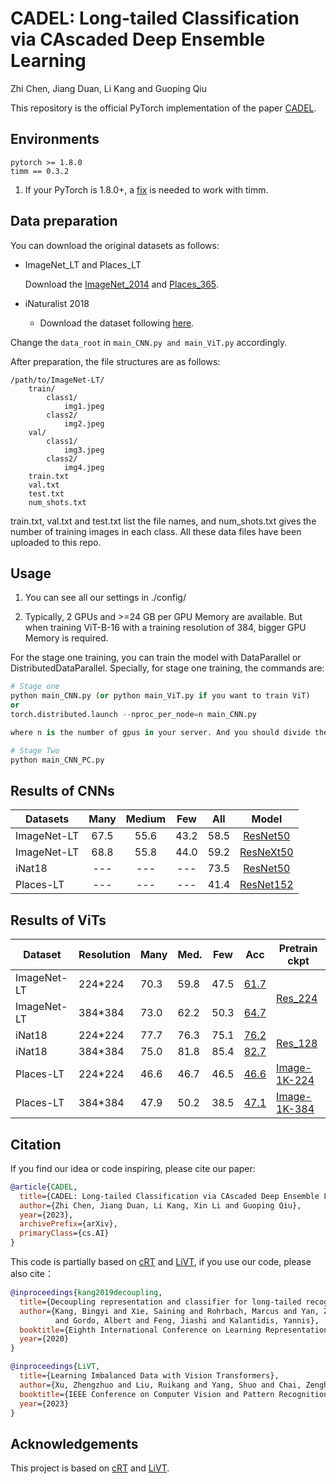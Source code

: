 # CADEL: Long-tailed Classification via CAscaded Deep Ensemble Learning

Zhi Chen, Jiang Duan, Li Kang and Guoping Qiu

This repository is the official PyTorch implementation of the paper [CADEL](https://arxiv.org/abs/).

## Environments

```shell
pytorch >= 1.8.0
timm == 0.3.2
```

1. If your PyTorch is 1.8.0+, a [fix](https://github.com/huggingface/pytorch-image-models/issues/420) is needed to work with timm.

## Data preparation

You can download the original datasets as follows:

- ImageNet_LT and Places_LT
  
  Download the [ImageNet_2014](http://image-net.org/index) and [Places_365](http://places2.csail.mit.edu/download.html).

- iNaturalist 2018
  
  - Download the dataset following [here](https://github.com/visipedia/inat_comp/tree/master/2018).

Change the `data_root` in `main_CNN.py and main_ViT.py` accordingly.

After preparation, the file structures are as follows:

```shell
/path/to/ImageNet-LT/
    train/
        class1/
            img1.jpeg
        class2/
            img2.jpeg
    val/
        class1/
            img3.jpeg
        class2/
            img4.jpeg
    train.txt
    val.txt
    test.txt
    num_shots.txt
```

train.txt, val.txt and test.txt list the file names, and  num_shots.txt gives the number of training images in each class. All these data files have been uploaded to this repo.

## Usage

1. You can see all our settings in ./config/

2. Typically, 2 GPUs and >=24 GB per GPU Memory are available. But when training ViT-B-16 with a training resolution of 384, bigger GPU Memory is required.

For the stage one training, you can train the model with DataParallel or DistributedDataParallel. Specially, for stage one training, the commands are:

```python
# Stage one
python main_CNN.py (or python main_ViT.py if you want to train ViT)
or
torch.distributed.launch --nproc_per_node=n main_CNN.py

where n is the number of gpus in your server. And you should divide the defaulting batch_size in our configs with n.

# Stage Two
python main_CNN_PC.py
```

## Results of CNNs

| Datasets    | Many | Medium | Few  | All  | Model                                                                                             |
| ----------- |:----:|:------:|:----:|:----:|:-------------------------------------------------------------------------------------------------:|
| ImageNet-LT | 67.5 | 55.6   | 43.2 | 58.5 | [ResNet50](https://drive.google.com/drive/folders/1oabSU5re8428jwtMj_iXX6fSc8stdzer?usp=sharing)  |
| ImageNet-LT | 68.8 | 55.8   | 44.0 | 59.2 | [ResNeXt50](https://drive.google.com/drive/folders/1X7EsmjGQpBVeHY1gfC7pfB1F2gJ-lukL?usp=sharing) |
| iNat18      | ---  | ---    | ---  | 73.5 | [ResNet50](https://drive.google.com/drive/folders/1NT4pnGHUQUcz7LR4DsQAzcgMz0TxsXiV?usp=sharing)  |
| Places-LT   | ---  | ---    | ---  | 41.4 | [ResNet152](https://drive.google.com/drive/folders/18osTC-Hx1iFuMV9A2tRSdjVxICMIHCkn?usp=sharing) |

## Results of ViTs

<table class="tg">
<thead>
  <tr>
    <th class="tg-nrix">Dataset</th>
    <th class="tg-nrix">Resolution</th>
    <th class="tg-nrix">Many</th>
    <th class="tg-nrix">Med.</th>
    <th class="tg-nrix">Few</th>
    <th class="tg-nrix">Acc</th>
    <th class="tg-nrix">Pretrain ckpt</th>
  </tr>
</thead>
<tbody> 
  <tr>
    <td class="tg-57iy">ImageNet-LT</td>
    <td class="tg-57iy">224*224</td>
    <td class="tg-57iy">70.3</td>
    <td class="tg-57iy">59.8</td>
    <td class="tg-57iy">47.5</td>
    <td class="tg-57iy"><a href="https://drive.google.com/drive/folders/1sXUf-g4quPMDmBuYyPZeh94VhmHH4zW9?usp=sharing">61.7</a></td>
    <td class="tg-57iy" rowspan="2"><a href="https://drive.google.com/file/d/1xMYcz01wutzwhPqNmMHUQE1CT76-Q0LU/view?usp=sharing">Res_224</a></td>
  </tr>
  <tr>
    <td class="tg-nrix">ImageNet-LT</td>
    <td class="tg-nrix">384*384</td>
    <td class="tg-nrix">73.0</td>
    <td class="tg-nrix">62.2</td>
    <td class="tg-nrix">50.3</td>
    <td class="tg-57iy"><a href="https://drive.google.com/drive/folders/18XCKaKe6xaUrqOvJzAz0zSTVc4tgQc3E?usp=sharing">64.7</a></td>
  </tr>
  <tr>
    <td class="tg-57iy">iNat18</td>
    <td class="tg-57iy">224*224</td>
    <td class="tg-57iy">77.7</td>
    <td class="tg-57iy">76.3</td>
    <td class="tg-57iy">75.1</td>
    <td class="tg-57iy"><a href="https://drive.google.com/drive/folders/1_iPWKjAs5toPKz9FUy6arH_FzYUK-WMg?usp=sharing">76.2</a></td>
    <td class="tg-57iy" rowspan="2"><a href="https://drive.google.com/file/d/1RW0sQayJ6vXBCC9N1bF-skfbvo9moZhw/view?usp=sharing">Res_128</a></td>
  </tr>
  <tr>
    <td class="tg-nrix">iNat18</td>
    <td class="tg-nrix">384*384</td>
    <td class="tg-nrix">75.0</td>
    <td class="tg-nrix">81.8</td>
    <td class="tg-nrix">85.4</td>
    <td class="tg-nrix"><span style="color:#000"><a href="https://drive.google.com/drive/folders/1gaWtrsznfw3_aqQiG4OSvgcewr3QmC-l?usp=sharing">82.7</a></span></td>
  </tr>
    <tr>
    <td class="tg-57iy">Places-LT</td>
    <td class="tg-57iy">224*224</td>
    <td class="tg-57iy">46.6</td>
    <td class="tg-57iy">46.7</td>
    <td class="tg-57iy">46.5</td>
    <td class="tg-57iy"><a href="https://drive.google.com/drive/folders/1j4Th5Mrtp8AtyRoL3AhS4AKC0jmHC8uU?usp=sharing">46.6</a></td>
    <td class="tg-57iy" rowspan="1"><a href="https://drive.google.com/file/d/1U4EQuUdshxISkDrJlnBSGUGjriDtwieW/view?usp=sharing">Image-1K-224</a></td>
  </tr>
  <tr>
    <td class="tg-nrix">Places-LT</td>
    <td class="tg-nrix">384*384</td>
    <td class="tg-nrix">47.9</td>
    <td class="tg-nrix">50.2</td>
    <td class="tg-nrix">38.5</td>
    <td class="tg-nrix"><span style="color:#000"><a href="https://drive.google.com/drive/folders/1PnSv2YpqSLkkeM2-SAdvrSjY55_Vv6dm?usp=sharing">47.1</a></span></td>
    <td class="tg-57iy" rowspan="1"><a href="https://drive.google.com/file/d/1EaIQKLBDec1a2wGt1IzO_RJvNlP9qEu6/view?usp=sharing">Image-1K-384</a></td>

</tr>
</tbody>
</table>

## Citation

If you find our idea or code inspiring, please cite our paper:

```bibtex
@article{CADEL,
  title={CADEL: Long-tailed Classification via CAscaded Deep Ensemble Learning},
  author={Zhi Chen, Jiang Duan, Li Kang, Xin Li and Guoping Qiu},
  year={2023},
  archivePrefix={arXiv},
  primaryClass={cs.AI}
}
```

This code is partially based on [cRT](https://github.com/facebookresearch/classifier-balancing) and  [LiVT](https://github.com/XuZhengzhuo/LiVT), if you use our code, please also cite：

```bibtex
@inproceedings{kang2019decoupling,
  title={Decoupling representation and classifier for long-tailed recognition},
  author={Kang, Bingyi and Xie, Saining and Rohrbach, Marcus and Yan, Zhicheng
          and Gordo, Albert and Feng, Jiashi and Kalantidis, Yannis},
  booktitle={Eighth International Conference on Learning Representations (ICLR)},
  year={2020}
}
```

```bibtex
@inproceedings{LiVT,
  title={Learning Imbalanced Data with Vision Transformers},
  author={Xu, Zhengzhuo and Liu, Ruikang and Yang, Shuo and Chai, Zenghao and Yuan, Chun},
  booktitle={IEEE Conference on Computer Vision and Pattern Recognition (CVPR)},
  year={2023}
}
```

## Acknowledgements

This project is based on [cRT](https://github.com/facebookresearch/classifier-balancing) and [LiVT](https://github.com/XuZhengzhuo/LiVT).
